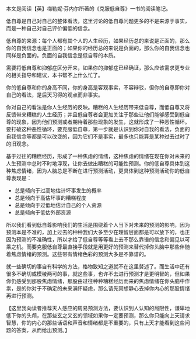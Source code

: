 本文是阅读【英】梅勒妮·芬内尔所著的《克服低自尊》一书的阅读笔记。

低自尊是自己对自己的整体看法，这里讨论的低自尊问题更多的不是来源于事实，而是一种自己对自己评价偏低的信念。

低自尊的来源：每个人都有其个人的人生经历，如果经历总的来说是正面的，那么你的自我信念也是正面的；如果你的经历总的来说是负面的，那么你的自我信念也同样是负面的。负面的自我信念是低自尊的本质。

需要将低自尊和抑郁症区分开来，如果你的抑郁症已经确证，那么应该需求更专业的相关指导和建议，本书帮不上什么忙了。

你的低自尊和你的身高不同，你的身高是客观事实，不容辩驳，但你的自尊即你对自己的看法，是后天习得的观点而非事实。

你对自己的看法是你人生经历的反映。糟糕的人生经历带来低自尊，而低自尊又将反馈带来糟糕的人生经历；并且低自尊者会更加关注于那些让他们能够感受到低自尊的现象，因为他们预测或者期待着那些现象的发生，这就形成了一种恶性循环。要打破这种恶性循环，要克服低自尊，第一步就是认识到你对自我的看法，负面的自我信念等都是可以改变的，因为它们不是事实，最多也只能算是某种过去过时了的旧观念。

基于过往的糟糕经历，形成了一种焦虑的情绪，这种焦虑的情绪在现在你对未来的人生预测中总时不时地浮现，让你去做出糟糕的可能性预测。你的低自尊具体到这种焦虑情绪，因为人脑总是不断在进行预测活动，更具体到这种预测活动你的低自尊表现是：

- 总是倾向于过高地估计坏事发生的概率
- 总是倾向于高估坏事的糟糕程度
- 总是倾向于过低地估计自己的个人资源
- 总是倾向于低估外部资源

所以我们看到低自尊影响我们的生活是围绕着个人当下对未来的预测的影响，因为预测本是不准的，加上过去的种种我们大多至少在理智层面都是可以放下的，也正因为预测的不准确性，所以才给了低自尊等等看上去不那么靠谱的信念和偏见以可乘之机。而要克服低自尊最直接手段就是用更好的预测来替代掉你头脑中那些伴随着焦虑情绪的预测。这些带有情绪色彩的预测大多是不靠谱的。

就一些确切的事自有科学的方法，格物致知之道就不在这里赘述了。而生活中还有很多不确切或模棱两可的事，就这些事，也许不去进行预测才是更明智的，但如果你仍感受到那股焦虑情绪，那股由过往种种糟糕经历而来的焦虑情绪在你头脑中作祟，是的你对于不确定的未来满怀疑虑，那么请先冥想静心去掉你内心的那股情绪再进行预测。

【这里我向读者推荐天人感应的周易预测方法，要认识到人认知的局限性，谦卑地低下你的头颅，在那些玄之又玄的领域如果你一定要预测，那么你只能向上天请求智慧，你的内心的那些话语和声音和情绪都是不重要的，只有上天才能看到这些问题的答案，从而给出预测。】













